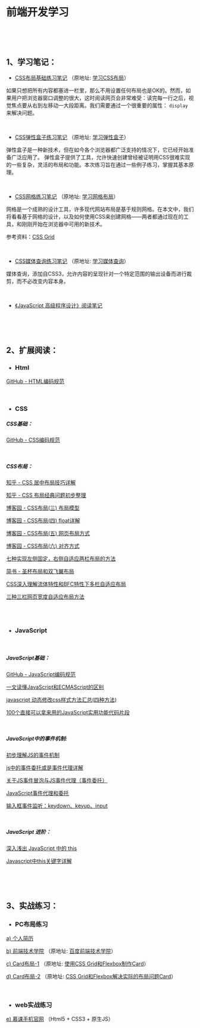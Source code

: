 # 前端开发学习

<br>
<br>
<br>

## 1、学习笔记：

- <u>[CSS布局基础练习笔记](notes/Exp-1/)</u> （原地址: <a href="http://zh.learnlayout.com/no-layout.html">学习CSS布局</a>）

如果只想把所有内容都塞进一栏里，那么不用设置任何布局也是OK的。然而，如果用户把浏览器窗口调整的很大，这时阅读网页会非常难受：读完每一行之后，视觉焦点要从右到左移动一大段距离。我们需要通过一个很重要的属性： `display` 来解决问题。

<br>

- <u>[CSS弹性盒子练习笔记](notes/Exp-2/)</u> （原地址: <a href="https://developer.mozilla.org/zh-CN/docs/Learn/CSS/CSS_layout">学习弹性盒子</a>）

弹性盒子是一种新技术，但在如今各个浏览器都广泛支持的情况下，它已经开始准备广泛应用了。 弹性盒子提供了工具，允许快速创建曾经被证明用CSS很难实现的一些复杂，灵活的布局和功能。本次练习旨在通过一些例子练习，掌握其基本原理。

<br>

- <u>[CSS网格练习笔记](notes/Exp-3/)</u> （原地址: <a href="https://developer.mozilla.org/zh-CN/docs/Learn/CSS/CSS_layout/Grids">学习网格布局</a>） 

网格是一个成熟的设计工具，许多现代网站布局是基于规则网格。在本文中，我们将看看基于网格的设计，以及如何使用CSS来创建网格——两者都通过现在的工具，和刚刚开始在浏览器中可用的新技术。

参考资料：<u>[CSS Grid](https://www.w3cplus.com/css/learncssgrid.html)</u>

<br>

- <u>[CSS媒体查询练习笔记](notes/Exp-4/)</u> （原地址: <a href="https://developer.mozilla.org/zh-CN/docs/Web/Guide/CSS/Media_queries">学习媒体查询</a>） 

媒体查询，添加自CSS3，允许内容的呈现针对一个特定范围的输出设备而进行裁剪，而不必改变内容本身。

<br>

- <u>[《JavaScript 高级程序设计》阅读笔记](https://github.com/ZhuFan1991/Professional-JavaScript) </u>


<br>
<br>
<br>


## 2、扩展阅读：

- ### Html

<u>[GitHub - HTML编码规范](https://github.com/ecomfe/spec/blob/master/html-style-guide.md)</u>

<br>


- ### CSS

##### CSS基础：

<u>[GitHub - CSS编码规范](https://github.com/ecomfe/spec/blob/master/css-style-guide.md)</u>

<br>

##### CSS布局：

<u>[知乎 - CSS 居中布局技巧详解](https://zhuanlan.zhihu.com/p/25068655)</u>

<u>[知乎 - CSS 布局经典问题初步整理](https://zhuanlan.zhihu.com/p/27035475)</u>

<u>[博客园 - CSS布局(三) 布局模型](http://www.cnblogs.com/chaixiaozhi/p/8481253.html)</u>

<u>[博客园 - CSS布局(四) float详解](http://www.cnblogs.com/chaixiaozhi/p/8481778.html)</u>

<u>[博客园 - CSS布局(五) 网页布局方式](http://www.cnblogs.com/chaixiaozhi/p/8486647.html)</u>

<u>[博客园 - CSS布局(六) 对齐方式](http://www.cnblogs.com/chaixiaozhi/p/8490725.html)</u>

<u>[七种实现左侧固定，右侧自适应两栏布局的方法](https://segmentfault.com/a/1190000010698609)</u>

<u>[简书 - 圣杯布局和双飞翼布局](https://www.jianshu.com/p/f9bcddb0e8b4)</u>

<u>[CSS深入理解流体特性和BFC特性下多栏自适应布局](http://www.zhangxinxu.com/wordpress/2015/02/css-deep-understand-flow-bfc-column-two-auto-layout/)</u>

<u>[三种三栏网页宽度自适应布局方法](http://www.zhangxinxu.com/wordpress/2009/11/%E6%88%91%E7%86%9F%E7%9F%A5%E7%9A%84%E4%B8%89%E7%A7%8D%E4%B8%89%E6%A0%8F%E7%BD%91%E9%A1%B5%E5%AE%BD%E5%BA%A6%E8%87%AA%E9%80%82%E5%BA%94%E5%B8%83%E5%B1%80%E6%96%B9%E6%B3%95/)</u>




<br>
<br>



- ### JavaScript

<br>

##### JavaScript基础：

<u>[GitHub - JavaScript编码规范](https://github.com/ecomfe/spec/blob/master/javascript-style-guide.md)</u>

<u>[一文读懂JavaScript和ECMAScript的区别](http://developer.51cto.com/art/201711/557514.htm)</u>

<u>[javascript 动态修改css样式方法汇总(四种方法)](https://www.cnblogs.com/aademeng/articles/6279060.html)</u>

<u>[100个直接可以拿来用的JavaScript实用功能代码片段](http://www.cnblogs.com/wxydigua/p/3314274.html?utm_source=wechat_session&utm_medium=social&utm_oi=718772187686789120)</u>

<br>

##### JavaScript中的事件机制:

<u>[初步理解JS的事件机制](https://www.cnblogs.com/lazychen/p/5664788.html)</u>

<u>[js中的事件委托或是事件代理详解](https://www.cnblogs.com/liugang-vip/p/5616484.html)</u>

<u>[关于JS事件冒泡与JS事件代理（事件委托）](https://blog.csdn.net/supercoooooder/article/details/52190100)</u>

<u>[JavaScript事件代理和委托](https://segmentfault.com/a/1190000002613617)</u>

<u>[输入框事件监听：keydown、keyup、input](https://blog.csdn.net/yiifaa/article/details/52372022)</u>

<br>

##### JavaScript 进阶：

<u>[深入浅出 JavaScript 中的 this](https://www.ibm.com/developerworks/cn/web/1207_wangqf_jsthis/index.html)</u>

<u>[Javascript中this关键字详解](http://www.cnblogs.com/justany/archive/2012/11/01/the_keyword_this_in_javascript.html)</u>

<br>
<br>
<br>

## 3、实战练习：

- ### PC布局练习

<u>[a) 个人简历](exercises/Resume)</u>

<u>[b) 前端技术学院](exercises/Webcolloge)</u> （原地址: <a href="http://ife.baidu.com/course/detail/id/43">百度前端技术学院</a>）

<u>[c) Card布局-1](exercises/Cardui)</u> （原地址: <a href="http://https://www.w3cplus.com/css3/solving-problems-with-css-grid-and-flexbox-the-card-ui.html">使用CSS Grid和Flexbox制作Card</a>）

<u>[d) Card布局-2](exercises/Cardui)</u> （原地址: <a href="https://www.w3cplus.com/css3/css-grid-flexbox-solving-real-world-problems.html">CSS Grid和Flexbox解决实际的布局问题Card</a>）

<br>

- ### web实战练习

<u>[e) 慕课手机官网](exercises/Cardui)</u> （Html5 + CSS3 + 原生JS）



